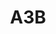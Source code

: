 ---
layout: prologo
menu: false
title: A3B
title-tei: PRÓLOGO
letter: A
number: 2
description: Prólogo A
permalink: /A2/
prev: A3A
next: A4A
---